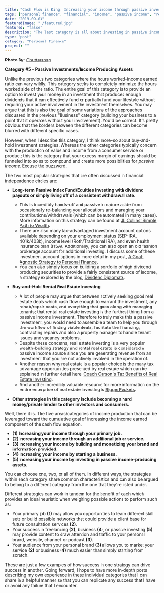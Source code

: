```yaml
---
title: "Cash Flow is King: Increasing your income through passive investments."
tags: ["personal finance", "financial", "income", "passive income", "real estate"]
date: "2019-09-03"
featuredImage: "./featured.jpg"
featured: "false"
description: "The last category is all about investing in passive income investments such as dividend-yielding securities and real estate. I also wrap up how different actions and strategies in one category can benefit and help strategies in other categories."
type: "post"
category: "Personal Finance"
project: ""
---
```

**Photo By:** [Chuttersnap](https://unsplash.com/@chuttersnap)

**Category #5 - Passive Investments/Income Producing Assets**

Unlike the previous two categories where the hours worked-income earned ratio can vary wildly. This category seeks to completely minimize the hours worked side of the ratio. The entire goal of this category is to provide an option to invest your money in an investment that produces enough dividends that it can effectively fund or partially fund your lifestyle without requiring your active involvement in the investment themselves. You may argue that this is also the goal of some variations of the approaches discussed in the previous "Business" category (building your business to a point that it operates without your involvement). You'd be correct. It's pretty obvious that the borders between the different categories can become blurred with different specific cases.

However, when I describe this category, I think more-so about buy-and-hold investment strategies. Whereas the other categories typically concern with the production of value and income from a consumer service or product; this is the category that your excess margin of earnings should be funneled into so as to compound and create more possibilities for *passive income*. Excuse the buzzword. 

The two most popular strategies that are often discussed in financial independence circles are:

- **Long-term Passive Index Fund/Equities Investing with dividend payouts or simply living off of a consistent withdrawal rate.**
	- This is incredibly hands-off and passive in nature aside from occasionally re-balancing your allocations and managing your contributions/withdrawals (which can be automated in many cases). More information on this strategy can be found at [JL Collins' Simple Path to Wealth](https://jlcollinsnh.com/).
	- There are also many tax-advantaged investment account options available depending on your employment status (SEP-IRA, 401k/403b), income level (Roth/Traditional IRA), and even health insurance plan (HSA). Additionally, you can also open an old fashion brokerage account for additional investing. I discuss some of these investment account options in more detail in my post, [A Goal-Agnostic Strategy to Personal Finance](http://www.blakeadams.io/goal-agnostic-strategy-personal-finances).
	- You can also simply focus on building a portfolio of high dividend producing securities to provide a fairly consistent source of income, a strategy explored by the blog, [Dividend Diplomats](https://www.dividenddiplomats.com/).
- **Buy-and-Hold Rental Real Estate Investing**
	- A lot of people may argue that between actively seeking good real estate deals which cash flow enough to warrant the investment, any rehab/repair costs, and everything that goes along with managing tenants; that rental real estate investing is the furthest thing from a passive income investment.  Therefore to truly make this a passive investment, you would need to assemble a team to help you through the workflow of finding viable deals, facilitate the financing, contracting repairs and also a property manager to handle tenant issues and vacancy problems. 
	- Despite these concerns, real estate investing is a very popular wealth-building strategy and rental real estate is considered a passive income source since you are generating revenue from an investment that you are not actively involved in the operation of.
	- Another reason why real estate is a popular choice is the many tax advantage opportunities presented by real estate which can be explained in further detail here: [Coach Carson's Tax Benefits of Real Estate Investing](https://www.madfientist.com/tax-benefits-of-real-estate-investing/).
	- And another incredibly valuable resource for more information on the entire enterprise of real estate investing is [BiggerPockets](https://www.biggerpockets.com/blog).

- **Other strategies in this category include becoming a hard money/private lender to other investors and consumers.**


Well, there it is. The five areas/categories of income production that can be leveraged toward the cumulative goal of increasing the income earned component of the cash flow equation. 

- **(1) Increasing your income through your primary job.**
- **(2) Increasing your income through an additional job or service.**
- **(3) Increasing your income by building and monetizing your brand and information provided.**
- **(4) Increasing your income by starting a business.**
- **(5) Increasing your income by investing in passive income-producing assets.**

You can choose one, two, or all of them. In different ways, the strategies within each category share common characteristics and can also be argued to belong to a different category from the one that they're listed under. 

Different strategies can work in tandem for the benefit of each which provides an ideal heuristic when weighing possible actions to perform such as: 

- Your primary job **(1)** may allow you opportunities to learn different skill sets or build possible networks that could provide a client base for future consultation services **(2)**.
- Your success in freelancing **(2)**, business **(4)**, or passive investing **(5)** may provide content to draw attention and traffic to your personal brand, website, channel, or podcast **(3)**.
- Your audience from your personal brand **(3)** allows you to market your service **(2)** or business **(4)** much easier than simply starting from scratch.

These are just a few examples of how success in one strategy can drive success in another. Going forward, I hope to have more in-depth posts describing my own experience in these individual categories that I can share in a helpful manner so that you can replicate any success that I have or avoid any failure that I encounter.